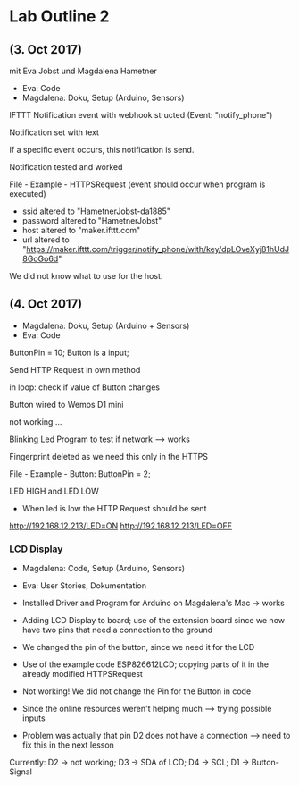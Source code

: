 # Lab Outline 2
## (3. Oct 2017)
mit Eva Jobst und Magdalena Hametner

- Eva: Code
- Magdalena: Doku, Setup (Arduino, Sensors)

IFTTT Notification event with webhook structed (Event: "notify_phone")

Notification set with text

If a specific event occurs, this notification is send.

Notification tested and worked

 File - Example - HTTPSRequest (event should occur when program is executed)
 - ssid altered to "HametnerJobst-da1885"
 - password altered to "HametnerJobst"
 - host altered to "maker.ifttt.com"
 -  url altered to "https://maker.ifttt.com/trigger/notify_phone/with/key/dpLOveXyj81hUdJ8GoGo6d"

We did not know what to use for the host.

## (4. Oct 2017)

- Magdalena: Doku, Setup (Arduino + Sensors)
- Eva: Code

ButtonPin = 10;
Button is a input;

Send HTTP Request in own method

in loop: check if value of Button changes

Button wired to Wemos D1 mini

not working ...

Blinking Led Program to test if network
--> works

Fingerprint deleted as we need this only in the HTTPS

File - Example - Button:
ButtonPin = 2;

LED HIGH and LED LOW
- When led is low the HTTP Request should be sent

http://192.168.12.213/LED=ON
http://192.168.12.213/LED=OFF

### LCD Display
- Magdalena: Code, Setup (Arduino, Sensors)
- Eva: User Stories, Dokumentation

- Installed Driver and Program for Arduino on Magdalena's Mac -> works
- Adding LCD Display to board; use of the extension board since we now have two pins that need a connection to the ground
- We changed the pin of the button, since we need it for the LCD
- Use of the example code ESP826612LCD; copying parts of it in the already modified HTTPSRequest
- Not working! We did not change the Pin for the Button in code
- Since the online resources weren't helping much --> trying possible inputs
- Problem was actually that pin D2 does not have a connection --> need to fix this in the next lesson

Currently: D2 -> not working; D3 -> SDA of LCD; D4 -> SCL; D1 -> Button-Signal